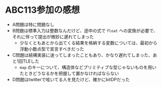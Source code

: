 # ABC113参加の感想

- A問題は特に問題なし
- B問題は標準入力は整数なんだけど、途中の式で `float` への変換が必要で、それに伴って提出が微妙に遅れてしまった
    - 少なくともあとから出てくる結果を格納する変数については、最初から浮動小数点型で宣言すべきだった
- C問題は結構実装に迷ってしまったこともあり、かなり遅れてしまった、あと1回TLEした
    - `map` のキーについて、構造体などプリミティブな型じゃないものを用いたときどうなるかを把握して置かなければならない
- D問題はtwitterで呟いてる人を見たけど、確かにbitDPだった